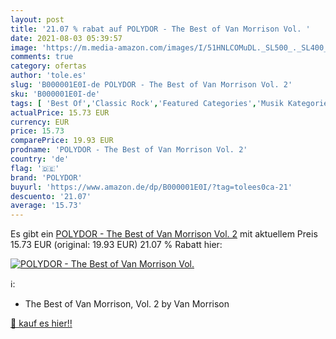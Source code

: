 ```yaml
---
layout: post
title: '21.07 % rabat auf POLYDOR - The Best of Van Morrison Vol. '
date: 2021-08-03 05:39:57
image: 'https://m.media-amazon.com/images/I/51HNLCOMuDL._SL500_._SL400_.jpg'
comments: true
category: ofertas
author: 'tole.es'
slug: 'B000001E0I-de POLYDOR - The Best of Van Morrison Vol. 2'
sku: 'B000001E0I-de'
tags: [ 'Best Of','Classic Rock','Featured Categories','Musik Kategorien','Musik-CDs & Vinyl','R&B & Soul','Rock','Soul','polydor', ]
actualPrice: 15.73 EUR
currency: EUR
price: 15.73
comparePrice: 19.93 EUR
prodname: 'POLYDOR - The Best of Van Morrison Vol. 2'
country: 'de'
flag: '🇩🇪'
brand: 'POLYDOR'
buyurl: 'https://www.amazon.de/dp/B000001E0I/?tag=tolees0ca-21'
descuento: '21.07'
average: '15.73'
---
```


Es gibt ein [POLYDOR - The Best of Van Morrison Vol. 2](https://www.amazon.de/dp/B000001E0I/?tag=tolees0ca-21) mit aktuellem Preis 15.73 EUR (original: 19.93 EUR) 21.07 % Rabatt hier:

[![POLYDOR - The Best of Van Morrison Vol. ](https://m.media-amazon.com/images/I/51HNLCOMuDL._SL500_._SL400_.jpg)](https://www.amazon.de/dp/B000001E0I/?tag=tolees0ca-21)

ℹ️:

- The Best of Van Morrison, Vol. 2 by Van Morrison

[🛒 kauf es hier!!](https://www.amazon.de/dp/B000001E0I/?tag=tolees0ca-21)
